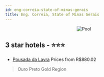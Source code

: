 ```yaml
---
id: eng-correia-state-of-minas-gerais
title: Eng. Correia, State of Minas Gerais
---
```


<center><img src="https://static.hotelurbano.com/reservas/prod0/3/3906/54b6aff902e7a_3-355a22803f.JPG" alt="Pool" /></center>


##  3 star hotels - ⭐️⭐️⭐️

-    [Pousada da Lavra](https://us.hurb.com/hotels/eng-correia/pousada-da-lavra-3906?cmp=18055) Prices from R$880.02
   > Ouro Preto Gold Region
